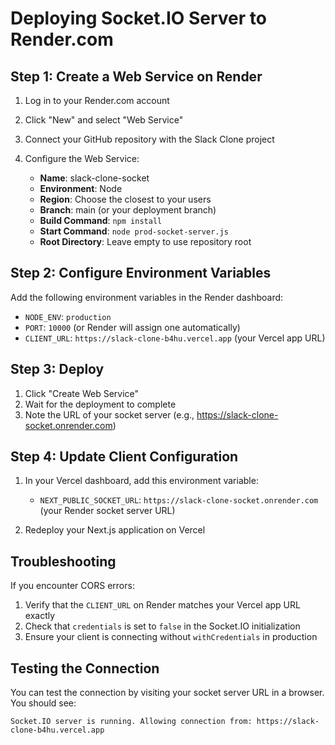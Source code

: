 # Deploying Socket.IO Server to Render.com

## Step 1: Create a Web Service on Render

1. Log in to your Render.com account
2. Click "New" and select "Web Service"
3. Connect your GitHub repository with the Slack Clone project
4. Configure the Web Service:

   - **Name**: slack-clone-socket
   - **Environment**: Node
   - **Region**: Choose the closest to your users
   - **Branch**: main (or your deployment branch)
   - **Build Command**: `npm install`
   - **Start Command**: `node prod-socket-server.js`
   - **Root Directory**: Leave empty to use repository root

## Step 2: Configure Environment Variables

Add the following environment variables in the Render dashboard:

- `NODE_ENV`: `production`
- `PORT`: `10000` (or Render will assign one automatically)
- `CLIENT_URL`: `https://slack-clone-b4hu.vercel.app` (your Vercel app URL)

## Step 3: Deploy

1. Click "Create Web Service"
2. Wait for the deployment to complete
3. Note the URL of your socket server (e.g., https://slack-clone-socket.onrender.com)

## Step 4: Update Client Configuration

1. In your Vercel dashboard, add this environment variable:
   - `NEXT_PUBLIC_SOCKET_URL`: `https://slack-clone-socket.onrender.com` (your Render socket server URL)

2. Redeploy your Next.js application on Vercel

## Troubleshooting

If you encounter CORS errors:

1. Verify that the `CLIENT_URL` on Render matches your Vercel app URL exactly
2. Check that `credentials` is set to `false` in the Socket.IO initialization
3. Ensure your client is connecting without `withCredentials` in production

## Testing the Connection

You can test the connection by visiting your socket server URL in a browser. You should see:
```
Socket.IO server is running. Allowing connection from: https://slack-clone-b4hu.vercel.app
```
